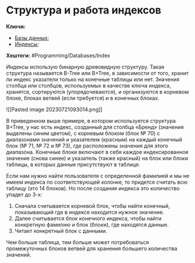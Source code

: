 
# Структура и работа индексов


**Ключи:**
- [Базы данных](databases);
- [Индексы](db-index);

**Хештеги:** #Programming/Databases/Index

Индексы использую бинарную древовидную структуру. Такая структура называется B-Tree или B+Tree, в зависимости от того, хранит ли индекс указатели только на конечные таблицы или нет. Значения столбца или столбцов, используемых в качестве ключа индекса, хранятся, сортируются (упорядочеваются), и организуются в корневом блоке, блоках ветвей (если требуется) и в конечных блоках.

![[Pasted image 20230721093014.png]]

В приведенном выше примере, в котором используется структура B+Tree, у нас есть индекс, созданный для столбца «Бренд» (значения выделены синим цветом), с корневым блоком (блок № 70) с диапазонами значений и указателем (красным) на каждый конечный блок (№ 71, № 72 и № 73), где расположены значения для этого диапазона. Конечные блоки включают в себя каждое индексированное значение (снова синее) и указатель (также красный) на блок или блоки таблицы, в которых данные присутствуют в таблице.

Если нам нужно найти пользователя с определенной фамилией и мы не имеем индекса по соответствующей колонке, то придется считать всю таблицу (это 14 блоков). Но после создания индекса это количество упадет до 3-х:

1) Сначала считывается корневой блок, чтобы найти конечный, показывающий где в индексе находится нужное значение.
2) Далее считывается блок конечного индекса, чтобы найти конкретную фамилию и блок (блоки), где находятся данные.
3) Читает конкретный блок с данными.

Чем больше таблица, тем больше может потребоваться промежуточных блоков ветвей для хранения большего количества значений.
